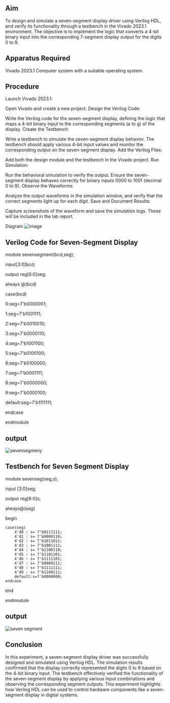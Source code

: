 ## Aim
To design and simulate a seven-segment display driver using Verilog HDL, and verify its functionality through a testbench in the Vivado 2023.1 environment. The objective is to implement the logic that converts a 4-bit binary input into the corresponding 7-segment display output for the digits 0 to 9.

## Apparatus Required
Vivado 2023.1
Computer system with a suitable operating system.

## Procedure

Launch Vivado 2023.1:

Open Vivado and create a new project.
Design the Verilog Code:

Write the Verilog code for the seven-segment display, defining the logic that maps a 4-bit binary input to the corresponding segments (a to g) of the display.
Create the Testbench:

Write a testbench to simulate the seven-segment display behavior. The testbench should apply various 4-bit input values and monitor the corresponding output on the seven-segment display.
Add the Verilog Files:

Add both the design module and the testbench in the Vivado project.
Run Simulation:

Run the behavioral simulation to verify the output. Ensure the seven-segment display behaves correctly for binary inputs 0000 to 1001 (decimal 0 to 9).
Observe the Waveforms:

Analyze the output waveforms in the simulation window, and verify that the correct segments light up for each digit.
Save and Document Results:

Capture screenshots of the waveform and save the simulation logs. These will be included in the lab report.

Diagram
![image](https://github.com/user-attachments/assets/d7ecb419-906e-4e3b-9b82-f86ced4f364a)


## Verilog Code for Seven-Segment Display

module sevensegment(bcd,seg);

input[3:0]bcd;

output reg[6:0]seg;

always @(bcd)

case(bcd)

0:seg=7'b0000001;

1:seg=7'b1001111;

2:seg=7'b0010010;

3:seg=7'b0000110;

4:seg=7'b1001100;

5:seg=7'b0100100;

6:seg=7'b0100000;

7:seg=7'b0001111;

8:seg=7'b0000000;

9:seg=7'b0000100;

default:seg=7'b1111111;

endcase

endmodule

## output

![sevensegmeny](https://github.com/user-attachments/assets/5d8f53bd-1694-4cab-bf47-203e519c349e)

## Testbench for Seven Segment Display

module sevenseg(seg,s); 

input [3:0]seg;

output reg[6:0]s;

always@(seg)

begin 

    case(seg) 
        4'd0 : s= 7'b0111111; 
        4'd1 : s= 7'b0000110; 
        4'd2 : s= 7'b1011011; 
        4'd3 : s= 7'b1001111; 
        4'd4 : s= 7'b1100110; 
        4'd5 : s= 7'b1101101; 
        4'd6 : s= 7'b1111101; 
        4'd7 : s= 7'b0000111; 
        4'd8 : s= 7'b1111111; 
        4'd9 : s= 7'b1100111; 
        default:s=7'b0000000; 
    endcase
end

endmodule

## output

![seven segment](https://github.com/user-attachments/assets/dee0b8b7-1e67-4120-919a-132a74901252)



## Conclusion

In this experiment, a seven-segment display driver was successfully designed and simulated using Verilog HDL. The simulation results confirmed that the display correctly represented the digits 0 to 9 based on the 4-bit binary input. The testbench effectively verified the functionality of the seven-segment display by applying various input combinations and observing the corresponding segment outputs. This experiment highlights how Verilog HDL can be used to control hardware components like a seven-segment display in digital systems.
